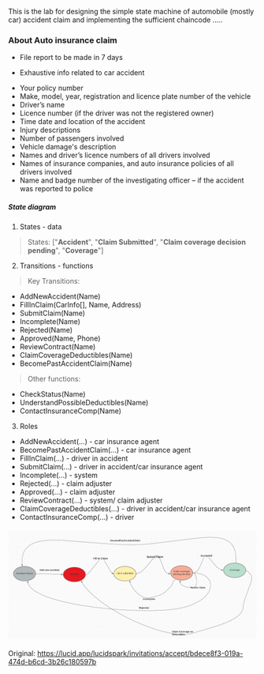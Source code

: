This is the lab for designing the simple state machine of automobile (mostly car) accident claim and implementing the sufficient chaincode 
.....


### About Auto insurance claim 

+ File report to be made in 7 days 

+ Exhaustive info related to car accident 
- Your policy number
- Make, model, year, registration and licence plate number of the vehicle
- Driver’s name
- Licence number (if the driver was not the registered owner)
- Time date and location of the accident
- Injury descriptions
- Number of passengers involved
- Vehicle damage's description 
- Names and driver’s licence numbers of all drivers involved
- Names of insurance companies, and auto insurance policies of all drivers involved
- Name and badge number of the investigating officer – if the accident was reported to police


##### State diagram 

1. States - data

> States: ["**Accident**", "**Claim Submitted**", "**Claim coverage decision pending**", "**Coverage**"] 


2. Transitions - functions 

> Key Transitions: 
- AddNewAccident(Name)
- FillInClaim(CarInfo[], Name, Address)
- SubmitClaim(Name)
- Incomplete(Name)
- Rejected(Name)
- Approved(Name, Phone)
- ReviewContract(Name)
- ClaimCoverageDeductibles(Name)
- BecomePastAccidentClaim(Name)

> Other functions: 
- CheckStatus(Name)
- UnderstandPossibleDeductibles(Name)
- ContactInsuranceComp(Name)

3. Roles 
- AddNewAccident(...) - car insurance agent
- BecomePastAccidentClaim(...) - car insurance agent
- FillInClaim(...) - driver in accident 
- SubmitClaim(...) - driver in accident/car insurance agent 
- Incomplete(...) - system 
- Rejected(...) - claim adjuster 
- Approved(...) - claim adjuster 
- ReviewContract(...) - system/ claim adjuster
- ClaimCoverageDeductibles(...) - driver in accident/car insurance agent 
- ContactInsuranceComp(...) - driver



#### ![State diagram](https://github.com/trungrockyngo/BCDV1012--Dapp-1/blob/main/car-insurance-claim-lab/state-diagram.png?raw=true)
 

Original: 
https://lucid.app/lucidspark/invitations/accept/bdece8f3-019a-474d-b6cd-3b26c180597b


